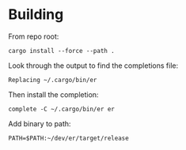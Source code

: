 
# Building

From repo root: 
```
cargo install --force --path .
```
Look through the output to find the completions file: 
```
Replacing ~/.cargo/bin/er
```
Then install the completion: 
```
complete -C ~/.cargo/bin/er er
```
Add binary to path: 
```
PATH=$PATH:~/dev/er/target/release
```
